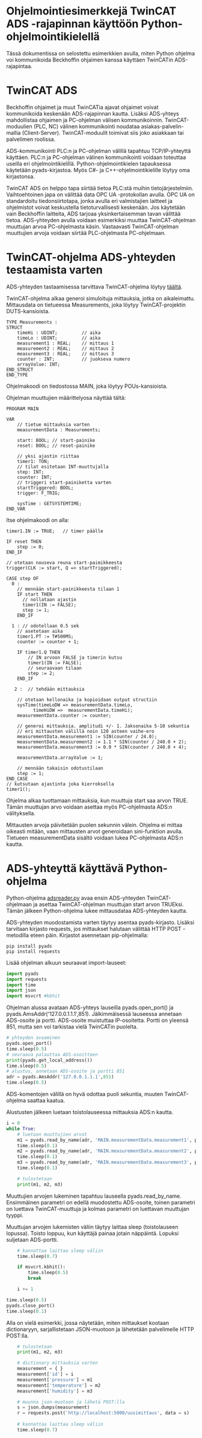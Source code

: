 # Ohjelmointiesimerkkejä TwinCAT ADS -rajapinnan käyttöön Python-ohjelmointikielellä

Tässä dokumentissa on selostettu esimerkkien avulla, miten Python ohjelma voi kommunikoida Beckhoffin ohjaimen kanssa käyttäen TwinCATin ADS-rajapintaa.

# TwinCAT ADS

Beckhoffin ohjaimet ja muut TwinCATia ajavat ohjaimet voivat kommunikoida keskenään ADS-rajapinnan kautta. Lisäksi ADS-yhteys mahdollistaa ohjaimen ja PC-ohjelman välisen kommunikoinnin. TwinCAT-moduulien (PLC, NC) välinen kommunikointi noudataa asiakas-palvelin-mallia (Client-Server). TwinCAT-moduulit toimivat siis joko asiakkaan tai palvelimen roolissa.

ADS-kommunikointi PLC:n ja PC-ohjelman välillä tapahtuu TCP/IP-yhteyttä käyttäen. PLC:n ja PC-ohjelman välinen kommunikointi voidaan toteuttaa useilla eri ohjelmointikielillä. Python-ohjelmointikielen tapauksessa käytetään pyads-kirjastoa. Myös C#- ja C++-ohjelmointikielille löytyy oma kirjastonsa.

TwinCAT ADS on helppo tapa siirtää tietoa PLC:stä muihin tietojärjestelmiin. Vaihtoehtoinen japa on välittää data OPC UA -protokollan avulla. OPC UA on standardoitu tiedonsiirtotapa, jonka avulla eri valmistajien laitteet ja ohjelmistot voivat keskustella tietoturvallisesti keskenään. Jos käytetään vain Beckhoffin laitteita, ADS tarjoaa yksinkertaisemman tavan välittää tietoa. ADS-yhteyden avulla voidaan esimerkiksi muuttaa TwinCAT-ohjelman muuttujan arvoa PC-ohjelmasta käsin. Vastaavasti TwinCAT-ohjelman muuttujien arvoja voidaan siirtää PLC-ohjelmasta PC-ohjelmaan.

# TwinCAT-ohjelma ADS-yhteyden testaamista varten

ADS-yhteyden tastaamisessa tarvittava TwinCAT-ohjelma löytyy [täältä](/Ads3SinTestPLC/).

TwinCAT-ohjelma alkaa generoi simuloituja mittauksia, jotka on aikaleimattu. Mittausdata on tietueessa Measurements, joka löytyy TwinCAT-projektin DUTS-kansioista.

```
TYPE Measurements :
STRUCT
	timeHi : UDINT; 		// aika
	timeLo : UDINT;	 		// aika
	measurement1 : REAL;	// mittaus 1
	measurement2 : REAL;	// mittaus 2
	measurement3 : REAL;	// mittaus 3
	counter : INT;			// juokseva numero
	arrayValue: INT;		
END_STRUCT
END_TYPE
```
Ohjelmakoodi on tiedostossa MAIN, joka löytyy POUs-kansioista.

Ohjelman muuttujien määrittelyosa näyttää tältä:

```
PROGRAM MAIN

VAR	
    // tietue mittauksia varten
    measurementData : Measurements;

    start: BOOL; // start-painike
    reset: BOOL; // reset-painike
	
    // yksi ajastin riittaa
    timer1: TON;
    // tilat esitetaan INT-muuttujalla
    step: INT;
    counter: INT;
    // triggeri start-painiketta varten
    startTriggered: BOOL;
    trigger: F_TRIG;	
	
    sysTime : GETSYSTEMTIME;
END_VAR
```
Itse ohjelmakoodi on alla:

```
timer1.IN := TRUE;   // timer päälle
  
IF reset THEN
    step := 0;
END_IF 

// otetaan nouseva reuna start-paimikkeesta
trigger(CLK := start, Q => startTriggered);

CASE step OF
  0 : 
    // mennään start-painikkeesta tilaan 1
    IF start THEN
      // nollataan ajastin
      timer1(IN := FALSE);
      step := 1;
    END_IF
    
  1 : // odotellaan 0.5 sek
    // asetetaan aika
    timer1.PT := T#500MS;
    counter := counter + 1;
   
    IF timer1.Q THEN
        // IN arvoon FALSE ja timerin kutsu
        timer1(IN := FALSE);
        // seuraavaan tilaan
        step := 2;
    END_IF

   2 : 	// tehdään mittauksia
	
    // otetaan kellonaika ja kopioidaan output structiin
    sysTime(timeLoDW => measurementData.timeLo, 
          timeHiDW =>  measurementData.timeHi);
    measurementData.counter := counter;
	
    // generoi mittauksia. amplitudi +/- 1. Jaksonaika 5-10 sekuntia
    // eri mittausten välillä noin 120 asteen vaihe-ero
    measurementData.measurement1 := SIN(counter / 24.0);
    measurementData.measurement2 := 1.1 * SIN(counter / 240.0 + 2);
    measurementData.measurement3 := 0.9 * SIN(counter / 240.0 + 4);
   
    measurementData.arrayValue := 1;
	
    // mennään takaisin odotustilaan
    step := 1;
END_CASE	
// kutsutaan ajastinta joka kierroksella
timer1();  
```
Ohjelma alkaa tuottamaan mittauksia, kun muuttuja start saa arvon TRUE. Tämän muuttujan arvo voidaan asettaa myös PC-ohjelmasta ADS:n välityksella.

Mittausten arvoja päivitetään puolen sekunnin välein. Ohjelma ei mittaa oikeasti mitään, vaan mittausten arvot generoidaan sini-funktion avulla. Tietueen measurementData sisältö voidaan lukea PC-ohjelmasta ADS:n kautta.

# ADS-yhteyttä käyttävä Python-ohjelma

Python-ohjelma [adsreader.py](/adsreader.py/) avaa ensin ADS-yhteyden TwinCAT-ohjelmaan ja asettaa TwinCAT-ohjelman muuttujan start arvon TRUEksi. Tämän jälkeen Python-ohjelma lukee mittausdataa ADS-yhteyden kautta.

ADS-yhteyden muodostamista varten täytyy asentaa pyads-kirjasto. Lisäksi tarvitaan kirjasto requests, jos mittaukset halutaan välittää HTTP POST -metodilla eteen päin. Kirjastot asennetaan pip-ohjelmalla:
```
pip install pyads
pip install requests
```
Lisää ohjelman alkuun seuraavat import-lauseet:
```Python
import pyads
import requests    
import time
import json
import msvcrt #kbhit
```
Ohjelman alussa avataan ADS-yhteys lauseilla pyads.open_port() ja pyads.AmsAddr('127.0.0.1.1.1',851). Jälkimmäisessä lauseessa annetaan ADS-osoite ja portti. ADS-osoite muistuttaa IP-osoitetta. Portti on yleensä 851, mutta sen voi tarkistaa vielä TwinCATin puolelta.
```Python
# yhteyden avaaminen
pyads.open_port()
time.sleep(0.5)
# seuraava palauttaa ADS-osoitteen
print(pyads.get_local_address())
time.sleep(0.5)
# alustus, annetaan ADS-osoite ja portti 851
adr = pyads.AmsAddr('127.0.0.1.1.1',851)
time.sleep(0.5)
```
ADS-komentojen välillä on hyvä odottaa puoli sekuntia, muuten TwinCAT-ohjelma saattaa kaatua.

Alustusten jälkeen luetaan toistolauseessa mittauksia ADS:n kautta. 
```Python
i = 0
while True:
    # luetaan muuttujien arvot
    m1 = pyads.read_by_name(adr, 'MAIN.measurementData.measurement1', pyads.PLCTYPE_REAL)
    time.sleep(0.1)
    m2 = pyads.read_by_name(adr, 'MAIN.measurementData.measurement2', pyads.PLCTYPE_REAL)
    time.sleep(0.1)
    m3 = pyads.read_by_name(adr, 'MAIN.measurementData.measurement3', pyads.PLCTYPE_REAL)
    time.sleep(0.1)

    # tulostetaan
    print(m1, m2, m3)
```
Muuttujien arvojen lukeminen tapahtuu lauseella pyads.read_by_name. Ensimmäinen parametri on edellä muodostettu ADS-osoite, toinen parametri on luettava TwinCAT-muuttuja ja kolmas parametri on luettavan muuttujan tyyppi.

Muuttujan arvojen lukemisten väliin täytyy laittaa sleep (toistolauseen lopussa). Toisto loppuu, kun käyttäjä painaa jotain näppäintä. Lopuksi suljetaan ADS-portti.

```Python
    # kannattaa laittaa sleep väliin
    time.sleep(0.7)

    if msvcrt.kbhit():
        time.sleep(0.5)
        break

    i += 1

time.sleep(0.5)
pyads.close_port()
time.sleep(0.1)
```
Alla on vielä esimerkki, jossa näytetään, miten mittaukset kootaan dictionaryyn, sarjallistetaan JSON-muotoon ja lähetetään palvelimelle HTTP POST:lla.
```Python
    # tulostetaan
    print(m1, m2, m3)

    # dictionary mittauksia varten
    measurement = { }
    measurement['id'] = i
    measurement['pressure'] = m1
    measurement['temperature'] = m2
    measurement['humidity'] = m3

    # muunna json-muotoon ja lähetä POST:lla
    s = json.dumps(measurement)
    r = requests.post('http://localhost:5000/uusimittaus', data = s)
    
    # kannattaa laittaa sleep väliin
    time.sleep(0.7)
```
